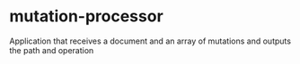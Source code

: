 # mutation-processor
Application that receives a document and an array of mutations and outputs the path and operation
